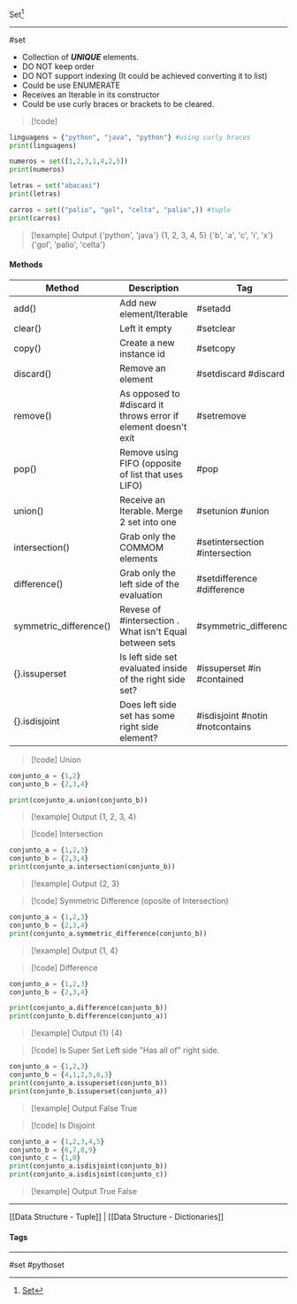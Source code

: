 Set[^1]
***
#set

 - Collection of ***UNIQUE*** elements.
 - DO NOT keep order
 - DO NOT support indexing (It could be achieved converting it to list)
 - Could be use ENUMERATE
 - Receives an Iterable in its constructor
 - Could be use curly braces or brackets to be cleared.


>[!code] 
```python
linguagens = {"python", "java", "python"} #using curly braces
print(linguagens)

numeros = set([1,2,3,1,4,2,5])
print(numeros)

letras = set("abacaxi")
print(letras)

carros = set(("palio", "gol", "celta", "palio",)) #tuple
print(carros)
```
>[!example] Output
>{'python', 'java'}
>{1, 2, 3, 4, 5}
>{'b', 'a', 'c', 'i', 'x'}
>{'gol', 'palio', 'celta'}


#### Methods

|Method|Description|Tag|
|----|------------------|---|
|add()|Add new element/Iterable| #setadd|
|clear()|Left it empty| #setclear|
|copy()|Create a new instance id| #setcopy|
|discard()|Remove an element| #setdiscard #discard|
|remove()|As opposed to #discard it throws error if element doesn't exit| #setremove|
|pop()|Remove using FIFO (opposite of list that uses LIFO)| #pop|
|union()|Receive an Iterable. Merge 2 set into one| #setunion #union|
|intersection()|Grab only the COMMOM elements| #setintersection #intersection|
|difference()|Grab only the left side of the evaluation| #setdifference #difference|
|symmetric_difference()|Revese of #intersection . What isn't Equal between sets| #symmetric_difference|
|{}.issuperset|Is left side set evaluated inside of the right side set?| #issuperset #in #contained|
|{}.isdisjoint|Does left side set has some right side element?| #isdisjoint #notin #notcontains|


>[!code] Union
```python
conjunto_a = {1,2}
conjunto_b = {2,3,4}

print(conjunto_a.union(conjunto_b))
```
>[!example] Output
>{1, 2, 3, 4}


>[!code] Intersection
```python
conjunto_a = {1,2,3}
conjunto_b = {2,3,4}
print(conjunto_a.intersection(conjunto_b))
```
>[!example] Output
>{2, 3}


>[!code] Symmetric Difference (oposite of Intersection)
```python
conjunto_a = {1,2,3}
conjunto_b = {2,3,4}
print(conjunto_a.symmetric_difference(conjunto_b))
```
> [!example] Output
> {1, 4}


>[!code] Difference
```python
conjunto_a = {1,2,3}
conjunto_b = {2,3,4}

print(conjunto_a.difference(conjunto_b))
print(conjunto_b.difference(conjunto_a))
```
> [!example] Output
> {1}
> {4}


>[!code] Is Super Set
> Left side "Has all of" right side.
```python
conjunto_a = {1,2,3}
conjunto_b = {4,1,2,5,6,3}
print(conjunto_a.issuperset(conjunto_b))
print(conjunto_b.issuperset(conjunto_a))
```
> [!example] Output
> False
> True


>[!code] Is Disjoint
```python
conjunto_a = {1,2,3,4,5}
conjunto_b = {6,7,8,9}
conjunto_c = {1,0}
print(conjunto_a.isdisjoint(conjunto_b))
print(conjunto_a.isdisjoint(conjunto_c))
```
> [!example] Output
> True
>False



***
[[Data Structure - Tuple]] | [[Data Structure - Dictionaries]]
#### Tags
***
#set #pythoset

[^1]: [Set](https://github.com/digitalinnovationone/trilha-python-dio/tree/main/01%20-%20Estrutura%20de%20dados/03%20-%20Conjuntos)
